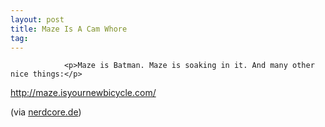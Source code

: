 ```yaml
---
layout: post
title: Maze Is A Cam Whore
tag: 
---
```



                <p>Maze is Batman. Maze is soaking in it. And many other nice things:</p>
<p><a href="http://maze.isyournewbicycle.com/"><a href="http://maze.isyournewbicycle.com/">http://maze.isyournewbicycle.com/</a></a></p>
<p>(via <a href="http://www.nerdcore.de/wp/2008/02/25/nerdcore-took-the-tubgirl-photo/">nerdcore.de</a>)</p>
            
